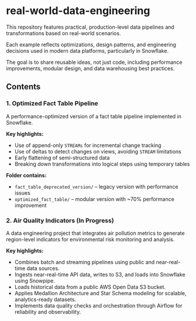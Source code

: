 # real-world-data-engineering

This repository features practical, production-level data pipelines and transformations based on real-world scenarios.  

Each example reflects optimizations, design patterns, and engineering decisions used in modern data platforms, particularly in Snowflake.

The goal is to share reusable ideas, not just code, including performance improvements, modular design, and data warehousing best practices.

## Contents

### 1. Optimized Fact Table Pipeline
A performance-optimized version of a fact table pipeline implemented in Snowflake.

**Key highlights:**
- Use of append-only `STREAMs` for incremental change tracking
- Use of deltas to detect changes on views, avoiding `STREAM` limitations
- Early flattening of semi-structured data
- Breaking down transformations into logical steps using temporary tables

**Folder contains:**
- `fact_table_deprecated_version/` – legacy version with performance issues
- `optimized_fact_table/` – modular version with ~70% performance improvement

### 2. Air Quality Indicators (In Progress)
A data engineering project that integrates air pollution metrics to generate region-level indicators for environmental risk monitoring and analysis.

**Key highlights:**
- Combines batch and streaming pipelines using public and near-real-time data sources.
- Ingests near-real-time API data, writes to S3, and loads into Snowflake using Snowpipe.
- Loads historical data from a public AWS Open Data S3 bucket.
- Applies Medallion Architecture and Star Schema modeling for scalable, analytics-ready datasets.
- Implements data quality checks and orchestration through Airflow for reliability and observability.
